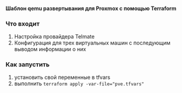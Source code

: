 #### Шаблон qemu развертывания для Proxmox с помощью Terraform
### Что входит
1. Настройка провайдера Telmate
2. Конфигурация для трех виртуальных машин с последующим выводом информации о них 
### Как запустить
1. установить свой переменные в tfvars
2. выполнить `terraform applу -var-file="pve.tfvars"`
